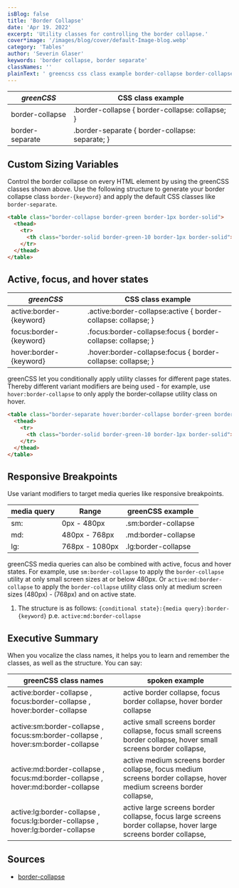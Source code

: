 ```yaml
---
isBlog: false
title: 'Border Collapse'
date: 'Apr 19. 2022'
excerpt: 'Utility classes for controlling the border collapse.'
cover*image: '/images/blog/cover/default-Image-blog.webp'
category: 'Tables'
author: 'Severin Glaser'
keywords: 'border collapse, border separate'
classNames: ''
plainText: ' greencss css class example border-collapse border-collapse border-collapse: collapse; border-separate border-separate border-collapse: separate; custom sizing variables control the border collapse on every html element by using the greencss classes shown above use the following structure to generate your border collapse class `border keyword ` and apply the default css classes like `border-separate`  active focus and hover states greencss css class example active:border keyword active :border-collapse:active border-collapse: collapse; focus:border keyword focus :border-collapse:focus border-collapse: collapse; hover:border keyword hover :border-collapse:focus border-collapse: collapse; greencss let you conditionally apply utility classes for different page states thereby different variant modifiers are being used for example use `hover:border-collapse` to only apply the border-collapse utility class on hover  responsive breakpoints use variant modifiers to target media queries like responsive breakpoints media query range greencss example sm: 0px 480px sm:border-collapse md: 480px 768px md:border-collapse lg: 768px 1080px lg:border-collapse greencss media queries can also be combined with active focus and hover states for example use `sm:border-collapse` to apply the `border-collapse` utility at only small screen sizes at or below 480px or `active:md:border-collapse` to apply the `border-collapse` utility class only at medium screen sizes 480px 768px and on active state 1 the structure is as follows: ` conditional state : media query :border keyword ` p e `active:md:border-collapse` executive summary when you vocalize the class names it helps you to learn and remember the classes as well as the structure you can say: greencss class names spoken example active:border-collapse focus:border-collapse hover:border-collapse active border collapse focus border collapse hover border collapse active:sm:border-collapse focus:sm:border-collapse hover:sm:border-collapse active small screens border collapse focus small screens border collapse hover small screens border collapse active:md:border-collapse focus:md:border-collapse hover:md:border-collapse active medium screens border collapse focus medium screens border collapse hover medium screens border collapse active:lg:border-collapse focus:lg:border-collapse hover:lg:border-collapse active large screens border collapse focus large screens border collapse hover large screens border collapse sources border-collapse https: developer mozilla org en-us docs web css border-collapse '
---
```


| _greenCSS_      | CSS class example                               |
| --------------- | ----------------------------------------------- |
| border-collapse | .border-collapse { border-collapse: collapse; } |
| border-separate | .border-separate { border-collapse: separate; } |

## Custom Sizing Variables

Control the border collapse on every HTML element by using the greenCSS classes shown above. Use the following structure to generate your border collapse class `border-{keyword}` and apply the default CSS classes like `border-separate`.

```html
<table class="border-collapse border-green border-1px border-solid">
  <thead>
    <tr>
      <th class="border-solid border-green-10 border-1px border-solid">{table-items}</th>
    </tr>
  </thead>
</table>
```

## Active, focus, and hover states

| _greenCSS_              | CSS class example                                              |
| ----------------------- | -------------------------------------------------------------- |
| active:border-{keyword} | .active\:border-collapse:active { border-collapse: collapse; } |
| focus:border-{keyword}  | .focus\:border-collapse:focus { border-collapse: collapse; }   |
| hover:border-{keyword}  | .hover\:border-collapse:focus { border-collapse: collapse; }   |

greenCSS let you conditionally apply utility classes for different page states. Thereby different variant modifiers are being used - for example, use `hover:border-collapse` to only apply the border-collapse utility class on hover.

```html
<table class="border-separate hover:border-collapse border-green border-1px border-solid">
  <thead>
    <tr>
      <th class="border-solid border-green-10 border-1px border-solid">{table-items}</th>
    </tr>
  </thead>
</table>
```

## Responsive Breakpoints

Use variant modifiers to target media queries like responsive breakpoints.

| media query | Range          | greenCSS example    |
| ----------- | -------------- | ------------------- |
| sm:         | 0px - 480px    | .sm:border-collapse |
| md:         | 480px - 768px  | .md:border-collapse |
| lg:         | 768px - 1080px | .lg:border-collapse |

greenCSS media queries can also be combined with active, focus and hover states. For example, use `sm:border-collapse` to apply the `border-collapse` utility at only small screen sizes at or below 480px. Or `active:md:border-collapse` to apply the `border-collapse` utility class only at medium screen sizes (480px) - (768px) and on active state.

1. The structure is as follows: `{conditional state}:{media query}:border-{keyword}` p.e. `active:md:border-collapse`

## Executive Summary

When you vocalize the class names, it helps you to learn and remember the classes, as well as the structure. You can say:

| greenCSS class names                                                            | spoken example                                                                                                     |
| ------------------------------------------------------------------------------- | ------------------------------------------------------------------------------------------------------------------ |
| active:border-collapse , focus:border-collapse , hover:border-collapse          | active border collapse, focus border collapse, hover border collapse                                               |
| active:sm:border-collapse , focus:sm:border-collapse , hover:sm:border-collapse | active small screens border collapse, focus small screens border collapse, hover small screens border collapse,    |
| active:md:border-collapse , focus:md:border-collapse , hover:md:border-collapse | active medium screens border collapse, focus medium screens border collapse, hover medium screens border collapse, |
| active:lg:border-collapse , focus:lg:border-collapse , hover:lg:border-collapse | active large screens border collapse, focus large screens border collapse, hover large screens border collapse,    |

## Sources

- [border-collapse](https://developer.mozilla.org/en-US/docs/Web/CSS/border-collapse)
